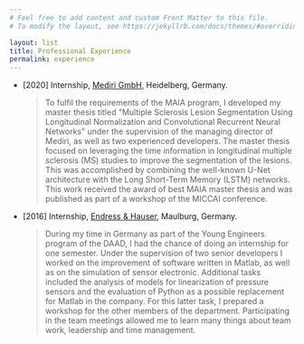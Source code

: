 ```yaml
---
# Feel free to add content and custom Front Matter to this file.
# To modify the layout, see https://jekyllrb.com/docs/themes/#overriding-theme-defaults

layout: list
title: Professional Experience
permalink: experience
---
```


- [2020] Internship, [Mediri GmbH](https://mediri.com/en/medical-imaging-translating-research-into-application/), Heidelberg, Germany.  
  > To fulfil the requirements of the MAIA program, I developed my master thesis titled "Multiple Sclerosis Lesion Segmentation Using Longitudinal Normalization and Convolutional Recurrent Neural Networks" under the supervision of the managing director of Mediri, as well as two experienced developers. The master thesis focused on leveraging the time information in longitudinal multiple sclerosis (MS) studies to improve the segmentation of the lesions. This was accomplished by combining the well-known U-Net architecture with the Long Short-Term Memory (LSTM) networks. This work received the award of best MAIA master thesis and was published as part of a workshop of the MICCAI conference.
  
- [2016] Internship, [Endress & Hauser](https://www.endress.com/en), Maulburg, Germany.  
  > During my time in Germany as part of the Young Engineers program of the DAAD, I had the chance of doing an internship for one semester. Under the supervision of two senior developers I worked on the improvement of software written in Matlab, as well as on the simulation of sensor electronic. Additional tasks included the analysis of models for linearization of pressure sensors and the evaluation of Python as a possible replacement for Matlab in the company. For this latter task, I prepared a workshop for the other members of the department. Participating in the team meetings allowed me to learn many things about team work, leadership and time management.
